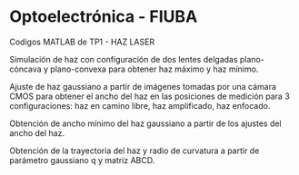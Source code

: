 # Optoelectrónica - FIUBA

Codigos MATLAB de TP1 - HAZ LASER

Simulación de haz con configuración de dos lentes delgadas plano-cóncava y plano-convexa para obtener haz máximo y haz mínimo.

Ajuste de haz gaussiano a partir de imágenes tomadas por una cámara CMOS para obtener el ancho del haz en las posiciones de medición para 3 configuraciones: haz en camino libre, haz amplificado, haz enfocado.

Obtención de ancho mínimo del haz gaussiano a partir de los ajustes del ancho del haz.

Obtención de la trayectoria del haz y radio de curvatura a partir de parámetro gaussiano q y matriz ABCD.

